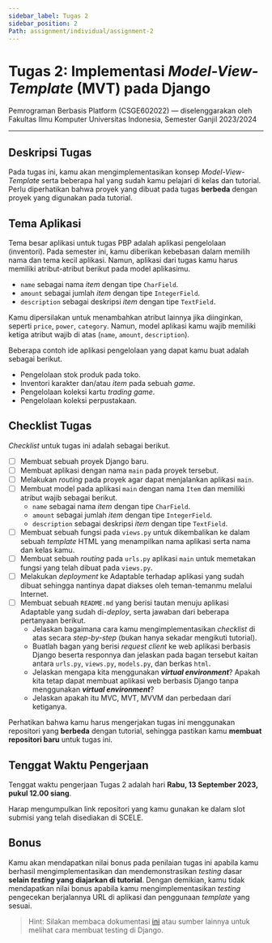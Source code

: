```yaml
---
sidebar_label: Tugas 2
sidebar_position: 2
Path: assignment/individual/assignment-2
---
```


# Tugas 2: Implementasi *Model-View-Template* (MVT) pada Django

Pemrograman Berbasis Platform (CSGE602022) — diselenggarakan oleh Fakultas Ilmu Komputer Universitas Indonesia, Semester Ganjil 2023/2024

---

## Deskripsi Tugas

Pada tugas ini, kamu akan mengimplementasikan konsep *Model-View-Template* serta beberapa hal yang sudah kamu pelajari di kelas dan tutorial. Perlu diperhatikan bahwa proyek yang dibuat pada tugas **berbeda** dengan proyek yang digunakan pada tutorial.

## Tema Aplikasi

Tema besar aplikasi untuk tugas PBP adalah aplikasi pengelolaan (inventori). Pada semester ini, kamu diberikan kebebasan dalam memilih nama dan tema kecil aplikasi. Namun, aplikasi dari tugas kamu harus memiliki atribut-atribut berikut pada model aplikasimu.

- `name` sebagai nama *item* dengan tipe `CharField`.
- `amount` sebagai jumlah *item* dengan tipe `IntegerField`.
- `description` sebagai deskripsi *item* dengan tipe `TextField`.

Kamu dipersilakan untuk menambahkan atribut lainnya jika diinginkan, seperti `price`, `power`, `category`. Namun, model aplikasi kamu wajib memiliki ketiga atribut wajib di atas (`name`, `amount`, `description`).

Beberapa contoh ide aplikasi pengelolaan yang dapat kamu buat adalah sebagai berikut.

- Pengelolaan stok produk pada toko.
- Inventori karakter dan/atau *item* pada sebuah *game*.
- Pengelolaan koleksi kartu *trading game*.
- Pengelolaan koleksi perpustakaan.

## Checklist Tugas

*Checklist* untuk tugas ini adalah sebagai berikut.

- [ ] Membuat sebuah proyek Django baru.
- [ ] Membuat aplikasi dengan nama `main` pada proyek tersebut.
- [ ] Melakukan *routing* pada proyek agar dapat menjalankan aplikasi `main`.
- [ ] Membuat model pada aplikasi `main` dengan nama `Item` dan memiliki atribut wajib sebagai berikut.
    - `name` sebagai nama *item* dengan tipe `CharField`.
    - `amount` sebagai jumlah *item* dengan tipe `IntegerField`.
    - `description` sebagai deskripsi *item* dengan tipe `TextField`.
- [ ] Membuat sebuah fungsi pada `views.py` untuk dikembalikan ke dalam sebuah *template* HTML yang menampilkan nama aplikasi serta nama dan kelas kamu.
- [ ] Membuat sebuah *routing* pada `urls.py` aplikasi `main` untuk memetakan fungsi yang telah dibuat pada `views.py`.
- [ ] Melakukan *deployment* ke Adaptable terhadap aplikasi yang sudah dibuat sehingga nantinya dapat diakses oleh teman-temanmu melalui Internet.
- [ ] Membuat sebuah `README.md` yang berisi tautan menuju aplikasi Adaptable yang sudah di-*deploy*, serta jawaban dari beberapa pertanyaan berikut.
    - Jelaskan bagaimana cara kamu mengimplementasikan *checklist* di atas secara *step-by-step* (bukan hanya sekadar mengikuti tutorial).
    - Buatlah bagan yang berisi *request client* ke web aplikasi berbasis Django beserta responnya dan jelaskan pada bagan tersebut kaitan antara `urls.py`, `views.py`, `models.py`, dan berkas `html`.
    - Jelaskan mengapa kita menggunakan ***virtual environment***? Apakah kita tetap dapat membuat aplikasi web berbasis Django tanpa menggunakan ***virtual environment***?
    - Jelaskan apakah itu MVC, MVT, MVVM dan perbedaan dari ketiganya.

Perhatikan bahwa kamu harus mengerjakan tugas ini menggunakan repositori yang **berbeda** dengan tutorial, sehingga pastikan kamu **membuat repositori baru** untuk tugas ini.

## Tenggat Waktu Pengerjaan

Tenggat waktu pengerjaan Tugas 2 adalah hari **Rabu, 13 September 2023, pukul 12.00 siang**.

Harap mengumpulkan link repositori yang kamu gunakan ke dalam slot submisi yang telah disediakan di SCELE.

## Bonus

Kamu akan mendapatkan nilai bonus pada penilaian tugas ini apabila kamu berhasil mengimplementasikan dan mendemonstrasikan *testing* dasar **selain *testing* yang diajarkan di tutorial**. Dengan demikian, kamu tidak mendapatkan nilai bonus apabila kamu mengimplementasikan *testing* pengecekan berjalannya URL di aplikasi dan penggunaan *template* yang sesuai.

> Hint: Silakan membaca dokumentasi [ini](https://docs.djangoproject.com/en/4.2/topics/testing/) atau sumber lainnya untuk melihat cara membuat testing di Django.
